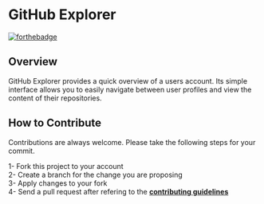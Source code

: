 #  GitHub Explorer
[![forthebadge](https://forthebadge.com/images/badges/made-with-swift.svg)](https://forthebadge.com)

## Overview
GitHub Explorer provides a quick overview of a users account. Its simple interface allows you to easily navigate between user profiles and view the content of their repositories.

## How to Contribute
Contributions are always welcome. Please take the following steps for your commit.

1- Fork this project to your account <br>
2- Create a branch for the change you are proposing <br>
3- Apply changes to your fork <br>
4- Send a pull request after refering to the **[contributing guidelines](https://github.com/caalar/.github/blob/master/CONTRIBUTING.md)** <br>

